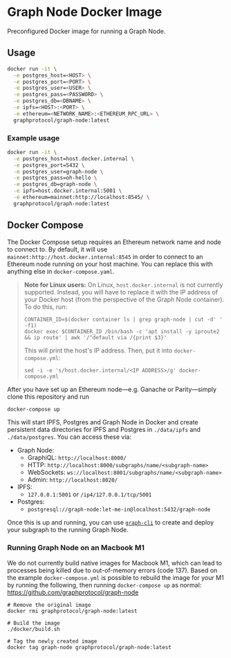 # Graph Node Docker Image

Preconfigured Docker image for running a Graph Node.

## Usage

```sh
docker run -it \
  -e postgres_host=<HOST> \
  -e postgres_port=<PORT> \
  -e postgres_user=<USER> \
  -e postgres_pass=<PASSWORD> \
  -e postgres_db=<DBNAME> \
  -e ipfs=<HOST>:<PORT> \
  -e ethereum=<NETWORK_NAME>:<ETHEREUM_RPC_URL> \
  graphprotocol/graph-node:latest
```

### Example usage

```sh
docker run -it \
  -e postgres_host=host.docker.internal \
  -e postgres_port=5432 \
  -e postgres_user=graph-node \
  -e postgres_pass=oh-hello \
  -e postgres_db=graph-node \
  -e ipfs=host.docker.internal:5001 \
  -e ethereum=mainnet:http://localhost:8545/ \
  graphprotocol/graph-node:latest
```

## Docker Compose

The Docker Compose setup requires an Ethereum network name and node
to connect to. By default, it will use `mainnet:http://host.docker.internal:8545`
in order to connect to an Ethereum node running on your host machine.
You can replace this with anything else in `docker-compose.yaml`.

> **Note for Linux users:** On Linux, `host.docker.internal` is not
> currently supported. Instead, you will have to replace it with the
> IP address of your Docker host (from the perspective of the Graph
> Node container).
> To do this, run:
>
> ```
> CONTAINER_ID=$(docker container ls | grep graph-node | cut -d' ' -f1)
> docker exec $CONTAINER_ID /bin/bash -c 'apt install -y iproute2 && ip route' | awk '/^default via /{print $3}'
> ```
>
> This will print the host's IP address. Then, put it into `docker-compose.yml`:
>
> ```
> sed -i -e 's/host.docker.internal/<IP ADDRESS>/g' docker-compose.yml
> ```

After you have set up an Ethereum node—e.g. Ganache or Parity—simply
clone this repository and run

```sh
docker-compose up
```

This will start IPFS, Postgres and Graph Node in Docker and create persistent
data directories for IPFS and Postgres in `./data/ipfs` and `./data/postgres`. You
can access these via:

- Graph Node:
    - GraphiQL: `http://localhost:8000/`
    - HTTP: `http://localhost:8000/subgraphs/name/<subgraph-name>`
    - WebSockets: `ws://localhost:8001/subgraphs/name/<subgraph-name>`
    - Admin: `http://localhost:8020/`
- IPFS:
    - `127.0.0.1:5001` or `/ip4/127.0.0.1/tcp/5001`
- Postgres:
    - `postgresql://graph-node:let-me-in@localhost:5432/graph-node`

Once this is up and running, you can use
[`graph-cli`](https://github.com/graphprotocol/graph-cli) to create and
deploy your subgraph to the running Graph Node.

### Running Graph Node on an Macbook M1

We do not currently build native images for Macbook M1, which can lead to processes being killed due to out-of-memory errors (code 137). Based on the example `docker-compose.yml` is possible to rebuild the image for your M1 by running the following, then running `docker-compose up` as normal:
https://github.com/graphprotocol/graph-node
```
# Remove the original image
docker rmi graphprotocol/graph-node:latest

# Build the image
./docker/build.sh

# Tag the newly created image
docker tag graph-node graphprotocol/graph-node:latest
```
